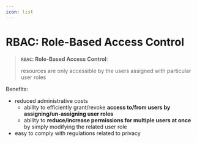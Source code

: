 ```yaml
---
icon: list
---
```


# RBAC: Role-Based Access Control

> **`RBAC`: Role-Based Access Control**:
>
> resources are only accessible by the users assigned with particular user roles



Benefits:

* reduced administrative costs
  * ability to efficiently grant/revoke **access to/from users by assigning/un-assigning user roles**
  * ability to **reduce/increase permissions for multiple users at once** by simply modifying the related user role
* easy to comply with regulations related to privacy



